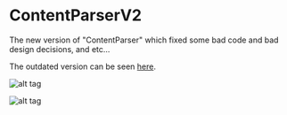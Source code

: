 # ContentParserV2

The new version of "ContentParser" which fixed some bad code and bad design decisions, and etc...

The outdated version can be seen [here](https://github.com/Skevary/ContentParser).

![alt tag](https://github.com/Skevary/ContentParserV2/tree/master/resources/screenshot/c1.png)

![alt tag](https://github.com/Skevary/ContentParserV2/tree/master/resources/screenshot/c2.png)